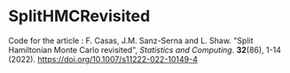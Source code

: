 # SplitHMCRevisited

Code for the article : F. Casas, J.M. Sanz-Serna and L. Shaw. "Split Hamiltonian Monte Carlo revisited", <em>Statistics and Computing</em>. <b>32</b>(86), 1-14 (2022). https://doi.org/10.1007/s11222-022-10149-4

